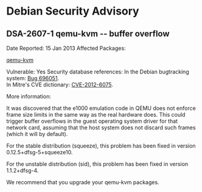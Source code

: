 
Debian Security Advisory
========================


DSA-2607-1 qemu-kvm -- buffer overflow
--------------------------------------



Date Reported:
15 Jan 2013
Affected Packages:

[qemu-kvm](https://packages.debian.org/src:qemu-kvm)

Vulnerable:
Yes
Security database references:
In the Debian bugtracking system: [Bug 696051](https://bugs.debian.org/cgi-bin/bugreport.cgi?bug=696051).  
In Mitre's CVE dictionary: [CVE-2012-6075](https://security-tracker.debian.org/tracker/CVE-2012-6075).  

More information:

It was discovered that the e1000 emulation code in QEMU does not
enforce frame size limits in the same way as the real hardware does.
This could trigger buffer overflows in the guest operating system
driver for that network card, assuming that the host system does not
discard such frames (which it will by default).


For the stable distribution (squeeze), this problem has been fixed in
version 0.12.5+dfsg-5+squeeze10.


For the unstable distribution (sid), this problem has been fixed in
version 1.1.2+dfsg-4.


We recommend that you upgrade your qemu-kvm packages.





